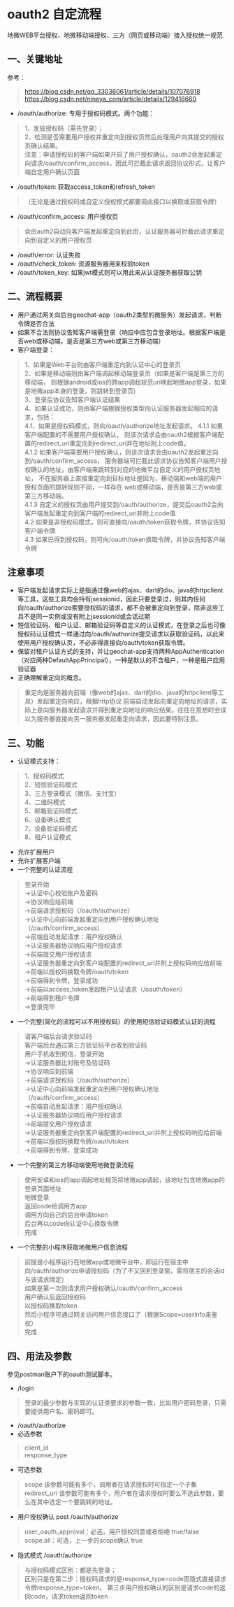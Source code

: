 # oauth2 自定流程
地微WEB平台授权、地微移动端授权、三方（网页或移动端）接入授权统一规范
## 一、关键地址
参考：
> https://blog.csdn.net/qq_33036061/article/details/107076918  
> https://blog.csdn.net/nineya_com/article/details/129416660  
* /oauth/authorize:      专用于授权码模式。两个功能：
> 1、发放授权码（需先登录）；  
> 2、检测是否需要用户授权并重定向到授权页然后处理用户向其提交的授权页确认结果。  
> 注意：申请授权码的客户端如果开启了用户授权确认，oauth2会发起重定向请求/oauth/confirm_access，因此可拦截此请求返回协议形式，让客户端自定用户确认页面  
* /oauth/token:          获取access_token和refresh_token
>（无论是通过授权码或自定义授权模式都要调此接口以换取或获取令牌）  
* /oauth/confirm_access: 用户授权页
> 会由auth2自动向客户端发起重定向到此页，认证服务器可拦截此请求重定向到自定义的用户授权页
* /oauth/error:          认证失败
* /oauth/check_token:    资源服务器用来校验token
* /oauth/token_key:      如果jwt模式则可以用此来从认证服务器获取公钥

## 二、流程概要
- 用户通过网关向后台geochat-app（oauth2类型的微服务）发起请求，判断令牌是否合法
- 如果不合法则协议告知客户端需登录（响应中应包含登录地址。根据客户端是否web或移动端，是否是第三方web或第三方移动端）
- 客户端登录： 
> 1、如果是Web平台则由客户端重定向到认证中心的登录页  
> 2、如果是移动端则由客户端调起移动端登录页（如果是客户端是第三方的移动端，
> 则根据android或ios的跨app调起规范uri唤起地微app登录，如果是地微app本身的登录，则跳转到登录页)  
> 3、登录后协议告知客户端认证结果  
> 4、如果认证成功，则由客户端根据授权类型向认证服务器发起相应的请求，包括：  
> 4.1、如果是授权码模式，则向/oauth/authorize地址发起请求。
> 4.1.1 如果客户端配置的不需要用户授权确认，
> 则该次请求会由oauth2根据客户端配置的redirect_uri重定向到redirect_uri并在地址附上code值。  
> 4.1.2 如果客户端需要用户授权确认，则该次请求会由oauth2发起重定向到/oauth/confirm_access，
> 服务器端可拦截此请求协议告知客户端用户授权确认的地址，由客户端来跳转到对应的地微平台自定义的用户授权页地址，
> 不在服务器上直接重定向到目标地址是因为，移动端和web端的用户授权页面的跳转规则不同，一样存在
> web或移动端，是否是第三方web或第三方移动端。  
> 4.1.3 自定义的授权页由用户提交到/oauth/authorize，提交后oauth2会向客户端发起重定向到客户端的redirect_uri并附上code值  
> 4.2 如果是非授权码模式，则可直接向/oauth/token获取令牌，并协议告知客户端令牌  
> 4.3 如果已得到授权码，则可向/oauth/token换取令牌，并协议告知客户端令牌  
## 注意事项
- 客户端发起请求实际上是指通过像web的ajax、dart的dio、java的httpclient等工具，这些工具均会持有jsessionid，因此只要登录过，则其内任何向/oauth/authorize索要授权码的请求，都不会被重定向到登录，除非这些工具不是同一实例或没有附上jsessionid或会话过期
- 短信验证码、租户认证、邮箱验证码等自定义的认证模式，在登录之后也可像授权码认证模式一样通过向/oauth/authorize提交请求以获取验证码，以此来使用用户授权确认页，不必非得直接向/oauth/token获取令牌。
- 保留对租户认证方式的支持，并让geochat-app支持两种AppAuthentication（对应两种DefaultAppPrincipal），一种是默认的不含租户，一种是租户应用验证器
- 正确理解重定向的概念。
> 重定向是服务器向前端（像web的ajax、dart的dio、java的httpclient等工具）发起重定向响应，根据http协议
> 前端自动发起向重定向地址的请求，实际上是向服务器发起请求并得到重定向地址的响应结果。往往在思想时会误以为服务器直接向另一服务器发起重定向请求，因此要特别注意。
## 三、功能
- 认证模式支持：
> 1、授权码模式  
> 2、短信验证码模式  
> 3、三方登录模式（微信、支付宝）  
> 4、二维码模式  
> 5、邮箱验证码模式  
> 6、设备确认模式  
> 7、设备验证码模式  
> 8、租户认证模式
- 充许扩展用户
- 充许扩展客户端
- 一个完整的认证流程
> 登录开始  
> ->认证中心校验账户及密码  
> ->协议响应给前端  
> ->前端请求授权码（/oauth/authorize）  
> ->认证中心向前端发起重定向到用户授权确认地址（/oauth/confirm_access）  
> ->前端自动发起请求：用户授权确认  
> ->认证服务器协议响应用户授权请求  
> ->前端提交用户授权请求  
> ->认证服务器重定向到客户端配置的redirect_uri并附上授权码响应给前端  
> ->前端以授权码换取令牌/oauth/token  
> ->前端得到令牌，登录成功  
> ->前端以access_token发起租户认证请求（/oauth/token）  
> ->前端得到租户令牌  
> ->登录完毕  
- 一个完整(简化的流程可以不用授权码）的使用短信验证码模式认证的流程
> 请客户端后台请求验证码  
> 客户端后台通过第三方验证码平台收到验证码  
> 用户手机收到短信，登录开始  
> ->认证服务器比对账号及验证码  
> ->协议响应到前端  
> ->前端请求授权码（/oauth/authorize）  
> ->认证中心向前端发起重定向到用户授权确认地址（/oauth/confirm_access）  
> ->前端自动发起请求：用户授权确认  
> ->认证服务器协议响应用户授权请求  
> ->前端提交用户授权请求  
> ->认证服务器重定向到客户端配置的redirect_uri并附上授权码响应给前端  
> ->前端以授权码换取令牌/oauth/token  
> ->前端得到令牌，登录成功  
- 一个完整的第三方移动端使用地微登录流程
> 使用安卓和ios的app调起地址规范将地微app调起，该地址包含地微app的登录页面地址  
> 地微登录  
> 返回code给调用方app  
> 调用方向自己的后台申请token  
> 后台再以code向认证中心换取令牌  
> 完成  
- 一个完整的小程序获取地微用户信息流程
> 前提是小程序运行在地微app或地微平台中，即运行在宿主中  
> 向/oauth/authorize申请授权码（为了不又回到登录窗，需将宿主的会话id与该请求绑定）  
> 如果是第一次则请求用户授权确认/oauth/confirm_access  
> 用户确认后返回授权码  
> 以授权码换取token  
> 然后小程序可通过网关访问用户信息接口了（根据Scope=userinfo来鉴权）  
> 完成  
## 四、用法及参数
参见postman账户下的oauth测试脚本。
- /login
> 登录的最少参数与实现的认证类要求的参数一致，比如用户密码登录，只需要提供用户名、密码即可。
- /oauth/authorize
- 必选参数
> client_id  
> response_type  
- 可选参数
> scope 该参数可能有多个，调用者在请求授权时可指定一个子集  
> redirect_uri 该参数可能有多个，用户者在请求授权时要么不选此参数，要么在其中选定一个要跳转的地址。
- 用户授权确认 post /oauth/authorize
> user_oauth_approval：必选，用户授权同意或者拒绝 true/false  
> scope.all：可选，上一步的scope确认 true  
- 隐式模式 /oauth/authorize
> 与授权码模式区别：都是先登录；  
> 区别只是在第二步：授权码请求的是response_type=code而隐式直接请求令牌response_type=token。
> 第三步用户授权确认的区别是请求code的返回code，请求token返回token